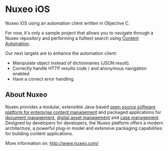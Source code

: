 # Nuxeo iOS

Nuxeo iOS using an automation client written in Objective C.

For now, it's only a sample project that allows you to navigate through a Nuxeo repository and performing a fulltext search using [Content Automation](http://doc.nuxeo.com/x/mQAz).

Our next targets are to enhance the automation client:
  - Manipulate object instead of dictionnaries (JSON result).
  - Correctly handle HTTP results code / and anonymous navigation enabled
  - Have a correct error handling


## About Nuxeo

Nuxeo provides a modular, extensible Java-based [open source software platform for enterprise content management](http://www.nuxeo.com/en/products/ep) and packaged applications for [document management](http://www.nuxeo.com/en/products/document-management), [digital asset management](http://www.nuxeo.com/en/products/dam) and [case management](http://www.nuxeo.com/en/products/case-management). Designed by developers for developers, the Nuxeo platform offers a modern architecture, a powerful plug-in model and extensive packaging capabilities for building content applications.

More information on: <http://www.nuxeo.com/>
